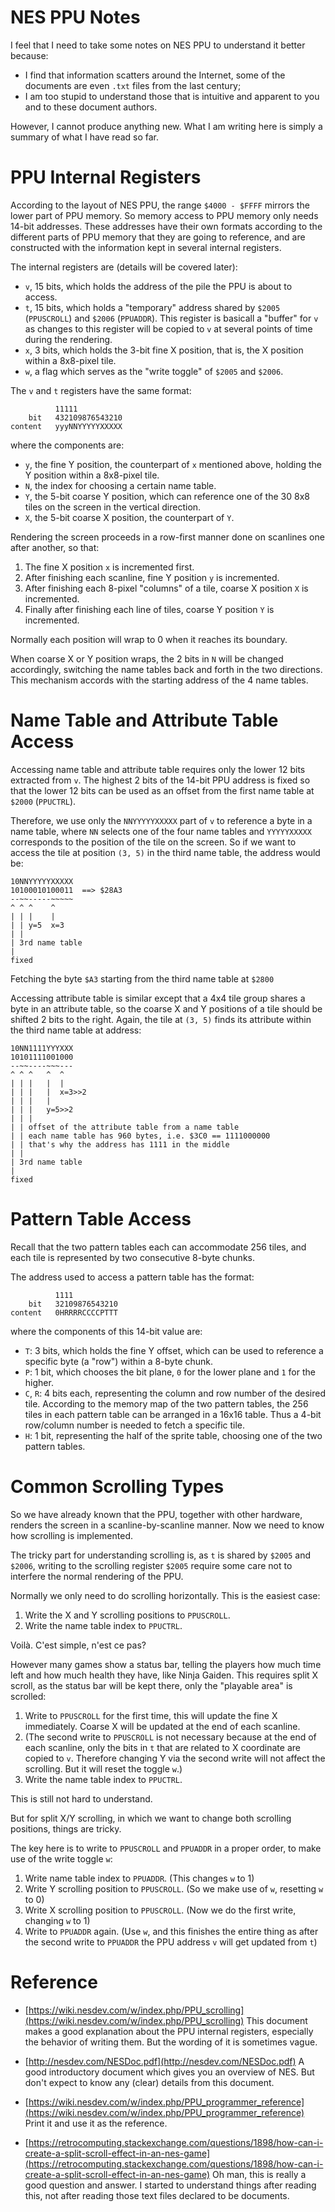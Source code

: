 # NES PPU Notes

I feel that I need to take some notes on NES PPU to understand it
better because:

* I find that information scatters around the Internet,
  some of the documents are even `.txt` files from the last century;
* I am too stupid to understand those that is intuitive and apparent
  to you and to these document authors.

However, I cannot produce anything new. What I am writing here is simply
a summary of what I have read so far.

# PPU Internal Registers

According to the layout of NES PPU, the range `$4000 - $FFFF` mirrors
the lower part of PPU memory. So memory access to PPU memory only needs
14-bit addresses. These addresses have their own formats according to the
different parts of PPU memory that they are going to reference,
and are constructed with the information kept in several internal registers.

The internal registers are (details will be covered later):
* `v`, 15 bits, which holds the address of the pile the PPU is about to access.
* `t`, 15 bits, which holds a "temporary" address shared by `$2005` (`PPUSCROLL`) and `$2006` (`PPUADDR`).
       This register is basicall a "buffer" for `v` as changes to this register
       will be copied to `v` at several points of time during the rendering.
* `x`, 3 bits, which holds the 3-bit fine X position, that is, the X position within a
       8x8-pixel tile.
* `w`, a flag which serves as the "write toggle" of `$2005` and `$2006`.

The `v` and `t` registers have the same format:

```
          11111
    bit   432109876543210
content   yyyNNYYYYYXXXXX
```

where the components are:
* `y`, the fine Y position, the counterpart of `x` mentioned above,
       holding the Y position within a 8x8-pixel tile.
* `N`, the index for choosing a certain name table.
* `Y`, the 5-bit coarse Y position, which can reference one of the 30 8x8 tiles
       on the screen in the vertical direction.
* `X`, the 5-bit coarse X position, the counterpart of `Y`.

Rendering the screen proceeds in a row-first manner done on scanlines
one after another, so that:

1. The fine X position `x` is incremented first.
2. After finishing each scanline, fine Y position `y` is incremented.
3. After finishing each 8-pixel "columns" of a tile, coarse X position `X` is incremented.
4. Finally after finishing each line of tiles, coarse Y position `Y` is incremented.

Normally each position will wrap to 0 when it reaches its boundary.

When coarse X or Y position wraps, the 2 bits in `N` will be
changed accordingly, switching the name tables back and forth
in the two directions. This mechanism accords with the starting
address of the 4 name tables.

# Name Table and Attribute Table Access

Accessing name table and attribute table requires only the lower 12 bits extracted
from `v`. The highest 2 bits of the 14-bit PPU address is fixed so that the lower 12 bits
can be used as an offset from the first name table at `$2000` (`PPUCTRL`).

Therefore, we use only the `NNYYYYYXXXXX` part of `v` to reference a byte in a name table,
where `NN` selects one of the four name tables and `YYYYYXXXXX` corresponds to
the position of the tile on the screen. So if we want to access the tile at position
`(3, 5)` in the third name table, the address would be:

```
10NNYYYYYXXXXX
10100010100011  ==> $28A3
--~~-----~~~~~
^ ^ ^    ^
| | |    |
| | y=5  x=3
| |
| 3rd name table
|
fixed
```

Fetching the byte `$A3` starting from the third name table at `$2800`

Accessing attribute table is similar except that a 4x4 tile group shares a byte
in an attribute table, so the coarse X and Y positions of a tile should be
shifted 2 bits to the right. Again, the tile at `(3, 5)` finds its attribute
within the third name table at address:

```
10NN1111YYYXXX
10101111001000
--~~----~~~---
^ ^ ^   ^  ^
| | |   |  |
| | |   |  x=3>>2
| | |   |
| | |   y=5>>2
| | |
| | offset of the attribute table from a name table
| | each name table has 960 bytes, i.e. $3C0 == 1111000000
| | that's why the address has 1111 in the middle
| |
| 3rd name table
|
fixed
```

# Pattern Table Access

Recall that the two pattern tables each can accommodate
256 tiles, and each tile is represented by two consecutive
8-byte chunks.

The address used to access a pattern table has the format:

```
          1111
    bit   32109876543210
content   0HRRRRCCCCPTTT
```

where the components of this 14-bit value are:

* `T`: 3 bits, which holds the fine Y offset, which can be used
       to reference a specific byte (a "row") within a 8-byte chunk.
* `P`: 1 bit, which chooses the bit plane, `0` for the lower plane
       and `1` for the higher.
* `C`, `R`: 4 bits each, representing the column and row number of
            the desired tile. According to the memory map of the two
            pattern tables, the 256 tiles in each pattern table can
            be arranged in a 16x16 table. Thus a 4-bit row/column number
            is needed to fetch a specific tile.
* `H`: 1 bit, representing the half of the sprite table, choosing one
       of the two pattern tables.

# Common Scrolling Types

So we have already known that the PPU, together with other hardware,
renders the screen in a scanline-by-scanline manner. Now we need to know
how scrolling is implemented.

The tricky part for understanding scrolling is, as `t` is shared
by `$2005` and `$2006`, writing to the scrolling register `$2005`
require some care not to interfere the normal rendering of the PPU.

Normally we only need to do scrolling horizontally. This is the easiest case:

1. Write the X and Y scrolling positions to `PPUSCROLL`.
2. Write the name table index to `PPUCTRL`.

Voilà. C'est simple, n'est ce pas?

However many games show a status bar, telling the players how much time
left and how much health they have, like Ninja Gaiden. This requires split X scroll,
as the status bar will be kept there, only the "playable area" is scrolled:

1. Write to `PPUSCROLL` for the first time, this will update the fine X immediately.
   Coarse X will be updated at the end of each scanline.
2. (The second write to `PPUSCROLL` is not necessary because at the end of each scanline,
   only the bits in `t` that are related to X coordinate are copied to `v`. Therefore
   changing Y via the second write will not affect the scrolling. But it will reset
   the toggle `w`.)
3. Write the name table index to `PPUCTRL`.

This is still not hard to understand.

But for split X/Y scrolling, in which we want to change both scrolling positions,
things are tricky.

The key here is to write to `PPUSCROLL` and `PPUADDR` in a proper order,
to make use of the write toggle `w`:

1. Write name table index to `PPUADDR`. (This changes `w` to 1)
2. Write Y scrolling position to `PPUSCROLL`. (So we make use of `w`, resetting `w` to 0)
3. Write X scrolling position to `PPUSCROLL`. (Now we do the first write, changing `w` to 1)
4. Write to `PPUADDR` again. (Use `w`, and this finishes the entire thing as after the second
   write to `PPUADDR` the PPU address `v` will get updated from `t`)

# Reference

* [https://wiki.nesdev.com/w/index.php/PPU_scrolling](https://wiki.nesdev.com/w/index.php/PPU_scrolling)
  This document makes a good explanation about the PPU internal registers, especially the
  behavior of writing them. But the wording of it is sometimes vague.

* [http://nesdev.com/NESDoc.pdf](http://nesdev.com/NESDoc.pdf)
  A good introductory document which gives you an overview of NES. But don't expect to
  know any (clear) details from this document.

* [https://wiki.nesdev.com/w/index.php/PPU_programmer_reference](https://wiki.nesdev.com/w/index.php/PPU_programmer_reference)
  Print it and use it as the reference.

* [https://retrocomputing.stackexchange.com/questions/1898/how-can-i-create-a-split-scroll-effect-in-an-nes-game](https://retrocomputing.stackexchange.com/questions/1898/how-can-i-create-a-split-scroll-effect-in-an-nes-game)
  Oh man, this is really a good question and answer. I started to understand things
  after reading this, not after reading those text files declared to be documents.
